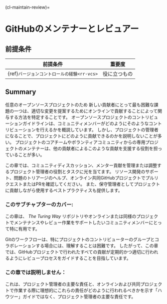 (cl-maintain-review)=
# GitHubのメンテナーとレビュアー

## 前提条件

| 前提条件                                | 重要度    |
| ----------------------------------- | ------ |
| {ref}`バージョンコントロールの経験<rr-vcs>` | 役に立つもの |

## Summary
任意のオープンソースプロジェクトのため 新しい貢献者にとって最も困難な課題の一つは、適切な変更を提案するためにオンラインで貢献することによって関与する方法を特定することです。 オープンソースプロジェクトのコントリビューションガイドラインは、コミュニティメンバーがどのようにそのようなコントリビューションを行えるかを概説しています。 しかし、プロジェクトの管理者になることで、プロジェクトにどのように貢献できるのかを説明しないことが多い。 プロジェクトのコアチームやボランティアコミュニティからの専用プロジェクトのメンテナーは、他の貢献者によるこのような貢献を支援する役割を担っていることが多い。

この章では、コミュニティディスカッション、メンター貢献を管理または調整するプロジェクト管理者の役割とタスクに光を当てます。 リソース開発のサポート、問題のトリアージのヘルプ、オンライン共同GitHubプロジェクトでプルリクエストまたはPRを確認してください。 また、保守管理者としてプロジェクトに貢献しながら使用するベストプラクティスも提供します。

### このサブチャプターのカバー:

この章は、 _The Turing Way_  リポジトリやオンラインまたは同様のプロジェクトでメンテナンスやレビュー作業をサポートしたいコミュニティメンバーにとって特に有用です。

Gitのワークフローは、特にプロジェクトのコントリビューターのグループとコラボレーションする場合には、理解することは困難です。 したがって、この章では、GitHubプロジェクトで行われたすべての貢献が定期的かつ適切に行われるようにレビュープロセスをガイドすることを目指しています。

### この章では説明しません：

これは、プロジェクト管理者の主要な責任と、オンラインおよび共同プロジェクトで作業する際に理想的にこれらの責任がどのように行われるべきかを示す「ハウツー」ガイドではなく、プロジェクト管理者の主要な責任です。
